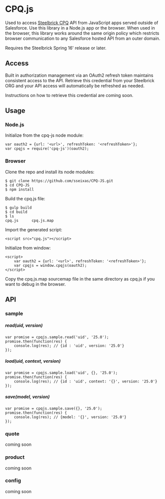 # CPQ.js

Used to access [Steelbrick CPQ](http://www.steelbrick.com) API from JavaScript apps served outside of Salesforce.  Use this library in a Node.js app or the browser.  When used in the browser, this library works around the same origin policy which restricts browser communication to any Salesforce hosted API from an outer domain.  

Requires the Steelbrick Spring 16' release or later.


## Access
Built in authorization management via an OAuth2 refresh token maintains consistent access to the API. Retrieve this credential from your Steelbrick ORG and your API access will automatically be refreshed as needed. 

Instructions on how to retrieve this credential are coming soon.

## Usage

### Node.js

Initialize from the cpq-js node module:
```
var oauth2 = {url: '<url>', refreshToken: '<refreshToken>'};
var cpqjs = require('cpq-js')(oauth2);
```


### Browser

Clone the repo and install its node modules:
```
$ git clone https://github.com/sseixas/CPQ-JS.git
$ cd CPQ-JS
$ npm install
```

Build the cpq.js file:

```
$ gulp build
$ cd build
$ ls
cpq.js		cpq.js.map
```

Import the generated script:
```
<script src="cpq.js"></script>
```

Initialize from window:

```
<script>
    var oauth2 = {url: '<url>', refreshToken: '<refreshToken>'};
    var cpqjs = window.cpqjs(oauth2);    
</script>
```
Copy the cpq.js.map sourcemap file in the same directory as cpq.js if you want to debug in the browser.

## API

### sample

##### read(uid, version)

```
var promise = cpqjs.sample.read('uid', '25.0');
promise.then(function(res) {
    console.log(res); // {id : 'uid', version: '25.0'}
}); 
```

##### load(uid, context, version)

```
var promise = cpqjs.sample.load('uid', {}, '25.0');
promise.then(function(res) {
    console.log(res); // {id : 'uid', context: '{}', version: '25.0'}
}); 
```

##### save(model, version)

```
var promise = cpqjs.sample.save({}, '25.0');
promise.then(function(res) {
    console.log(res); // {model: '{}', version: '25.0'}
}); 
```

### quote

coming soon

### product

coming soon

### config

coming soon